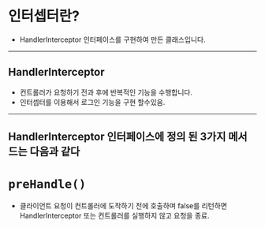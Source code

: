 # 인터셉터란?
- HandlerInterceptor 인터페이스를 구현하여 만든 클래스입니다.
---
## **HandlerInterceptor**
- 컨트롤러가 요청하기 전과 후에 반복적인 기능을 수행합니다.
- 인터셉터를 이용해서 로그인 기능을 구현 할수있음.
---
## **HandlerInterceptor** 인터페이스에 정의 된 3가지 메서드는 다음과 같다

# `preHandle()`
- 클라이언트 요청이 컨트롤러에 도착하기 전에 호출하며 false를 리턴하면 HandlerInterceptor 또는 컨트롤러를 실행하지 않고 요청을 종료.
